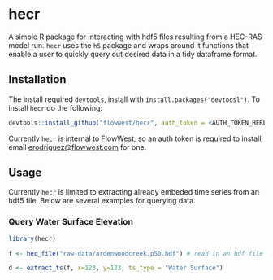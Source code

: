 # hecr 

A simple R package for interacting with hdf5 files resulting from a HEC-RAS 
model run. `hecr` uses the `h5` package and wraps around it functions that enable 
a user to quickly query out desired data in a tidy dataframe format.

## Installation 

The install required `devtools`, install with `install.packages("devtoosl")`.
To install `hecr` do the following:

```r 
devtools::install_github("flowwest/hecr", auth_token = <AUTH_TOKEN_HERE>)
```

Currently `hecr` is internal to FlowWest, so an auth token is required to install, 
email [erodriguez@flowwest.com](erodriguez@flowwest.com) for one.

## Usage 

Currently `hecr` is limited to extracting already embeded time series from 
an hdf5 file. Below are several examples for querying data. 

### Query Water Surface Elevation 

```r 
library(hecr) 

f <- hec_file("raw-data/ardenwoodcreek.p50.hdf") # read in an hdf file 

d <- extract_ts(f, x=123, y=123, ts_type = "Water Surface")
```